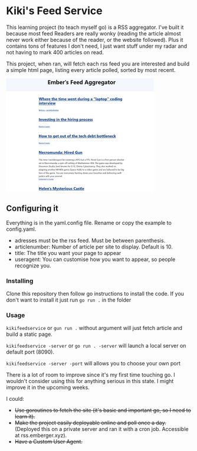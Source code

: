 # Kiki's Feed Service

This learning project (to teach myself go) is a RSS aggregator. I've built it because most feed Readers are really wonky (reading the article almost never work either because of the reader, or the website followed). Plus it contains tons of features I don't need, I just want stuff under my radar and not having to mark 400 articles on read.

This project, when ran, will fetch each rss feed you are interested and build a simple html page, listing every article polled, sorted by most recent.

![example](examplepicture.jpg)

## Configuring it

Everything is in the yaml.config file. Rename or copy the example to config.yaml.
- adresses must be the rss feed. Must be between parenthesis.
- articlenumber: Number of article per site to display. Default is 10.
- title: The title you want your page to appear
- useragent: You can customise how you want to appear, so people recognize you.
### Installing 

Clone this repository then follow go instructions to install the code.
If you don't want to install it just run `go run .` in the folder

### Usage

`kikifeedservice` or `gun run .` without argument will just fetch article and build a static page.

`kikifeedservice -server` or `go run . -server` will launch a local server on default port (8090).

`kikifeedservice -server -port` will allows you to choose your own port

There is a lot of room to improve since it's my first time touching go. I wouldn't consider using this for anything serious in this state. I might improve it in the upcoming weeks.

I could: 
- ~~Use goroutines to fetch the site (it's basic and important go, so I need to learn it).~~ 
- ~~Make the project easily deployable online and poll once a day.~~ (Deployed this on a private 
server and ran it with a cron job. Accessible at rss.emberger.xyz).
- ~~Have a Custom User Agent.~~
